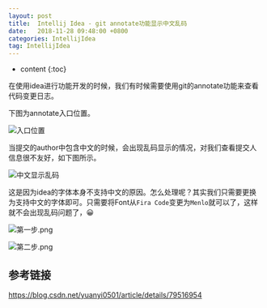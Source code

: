 ```yaml
---
layout: post
title:  Intellij Idea - git annotate功能显示中文乱码
date:   2018-11-28 09:48:00 +0800
categories: IntellijIdea
tag: IntellijIdea
---
```


* content
{:toc}

在使用idea进行功能开发的时候，我们有时候需要使用git的annotate功能来查看代码变更日志。

下图为annotate入口位置。

![入口位置](https://upload-images.jianshu.io/upload_images/845143-faee27397ede4ab1.png?jianshufrom=1)

当提交的author中包含中文的时候，会出现乱码显示的情况，对我们查看提交人信息很不友好，如下图所示。

![中文显示乱码](https://upload-images.jianshu.io/upload_images/845143-6689033692a96f74.png?jianshufrom=1)

这是因为idea的字体本身不支持中文的原因。怎么处理呢？其实我们只需要更换为支持中文的字体即可。只需要将Font从`Fira Code`变更为`Menlo`就可以了，这样就不会出现乱码问题了，😀

![第一步.png](https://upload-images.jianshu.io/upload_images/845143-860bf2c75cfe33c6.png?jianshufrom=1)

![第二步.png](https://upload-images.jianshu.io/upload_images/845143-0e2512e7598955b3.png?jianshufrom=1)

## 参考链接

https://blog.csdn.net/yuanyi0501/article/details/79516954
